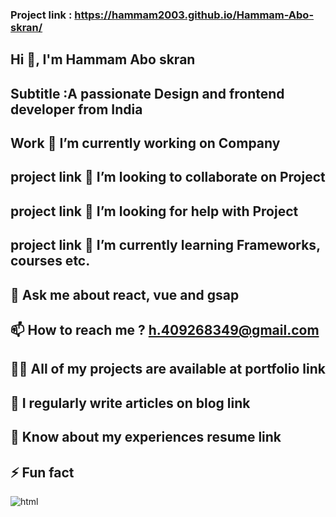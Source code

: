 ### Project link : https://hammam2003.github.io/Hammam-Abo-skran/


##  Hi 👋, I'm Hammam Abo skran
## Subtitle :A passionate Design and frontend developer from India
## Work 🔭 I’m currently working on Company
## project link 👯 I’m looking to collaborate on Project
## project link 🤝 I’m looking for help with Project
## project link 🌱 I’m currently learning Frameworks, courses etc.
## 💬 Ask me about react, vue and gsap
## 📫 How to reach me ? h.409268349@gmail.com
## 👨‍💻 All of my projects are available at portfolio link
## 📝 I regularly write articles on blog link
## 📄 Know about my experiences resume link
## ⚡ Fun fact
![html](https://user-images.githubusercontent.com/102245213/160132592-7a1ad0b5-55c6-4889-b335-adcf8eccadba.PNG)
